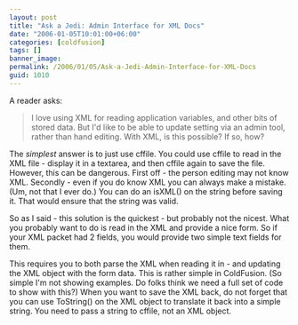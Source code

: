 ```yaml
---
layout: post
title: "Ask a Jedi: Admin Interface for XML Docs"
date: "2006-01-05T10:01:00+06:00"
categories: [coldfusion]
tags: []
banner_image: 
permalink: /2006/01/05/Ask-a-Jedi-Admin-Interface-for-XML-Docs
guid: 1010
---
```


A reader asks:

<blockquote>
I love using XML for reading application variables, and other bits of stored data. But I'd like to be able to update setting via an admin tool, rather than hand editing. With XML, is this possible? If so, how?
</blockquote>

The <i>simplest</i> answer is to just use cffile. You could use cffile to read in the XML file - display it in a textarea, and then cffile again to save the file. However, this can be dangerous. First off - the person editing may not know XML. Secondly - even if you do know XML you can always make a mistake. (Um, not that I ever do.) You can do an isXML() on the string before saving it. That would ensure that the string was valid. 

So as I said - this solution is the quickest - but probably not the nicest. What you probably want to do is read in the XML and provide a nice form. So if your XML packet had 2 fields, you would provide two simple text fields for them. 

This requires you to both parse the XML when reading it in - and updating the XML object with the form data. This is rather simple in ColdFusion. (So simple I'm not showing examples. Do folks think we need a full set of code to show with this?) When you want to save the XML back, do not forget that you can use ToString() on the XML object to translate it back into a simple string. You need to pass a string to cffile, not an XML object.